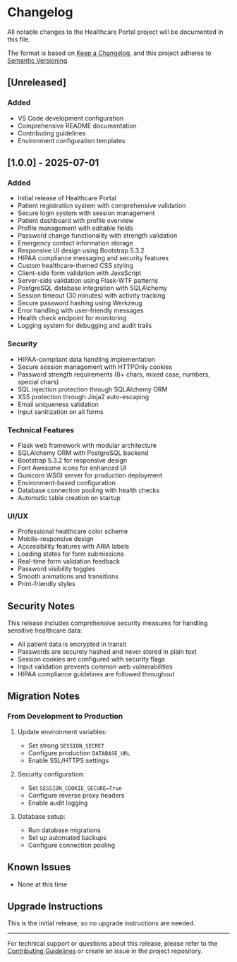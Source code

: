 # Changelog

All notable changes to the Healthcare Portal project will be documented in this file.

The format is based on [Keep a Changelog](https://keepachangelog.com/en/1.0.0/),
and this project adheres to [Semantic Versioning](https://semver.org/spec/v2.0.0.html).

## [Unreleased]

### Added
- VS Code development configuration
- Comprehensive README documentation
- Contributing guidelines
- Environment configuration templates

## [1.0.0] - 2025-07-01

### Added
- Initial release of Healthcare Portal
- Patient registration system with comprehensive validation
- Secure login system with session management
- Patient dashboard with profile overview
- Profile management with editable fields
- Password change functionality with strength validation
- Emergency contact information storage
- Responsive UI design using Bootstrap 5.3.2
- HIPAA compliance messaging and security features
- Custom healthcare-themed CSS styling
- Client-side form validation with JavaScript
- Server-side validation using Flask-WTF patterns
- PostgreSQL database integration with SQLAlchemy
- Session timeout (30 minutes) with activity tracking
- Secure password hashing using Werkzeug
- Error handling with user-friendly messages
- Health check endpoint for monitoring
- Logging system for debugging and audit trails

### Security
- HIPAA-compliant data handling implementation
- Secure session management with HTTPOnly cookies
- Password strength requirements (8+ chars, mixed case, numbers, special chars)
- SQL injection protection through SQLAlchemy ORM
- XSS protection through Jinja2 auto-escaping
- Email uniqueness validation
- Input sanitization on all forms

### Technical Features
- Flask web framework with modular architecture
- SQLAlchemy ORM with PostgreSQL backend
- Bootstrap 5.3.2 for responsive design
- Font Awesome icons for enhanced UI
- Gunicorn WSGI server for production deployment
- Environment-based configuration
- Database connection pooling with health checks
- Automatic table creation on startup

### UI/UX
- Professional healthcare color scheme
- Mobile-responsive design
- Accessibility features with ARIA labels
- Loading states for form submissions
- Real-time form validation feedback
- Password visibility toggles
- Smooth animations and transitions
- Print-friendly styles

## Security Notes

This release includes comprehensive security measures for handling sensitive healthcare data:

- All patient data is encrypted in transit
- Passwords are securely hashed and never stored in plain text
- Session cookies are configured with security flags
- Input validation prevents common web vulnerabilities
- HIPAA compliance guidelines are followed throughout

## Migration Notes

### From Development to Production

1. Update environment variables:
   - Set strong `SESSION_SECRET`
   - Configure production `DATABASE_URL`
   - Enable SSL/HTTPS settings

2. Security configuration:
   - Set `SESSION_COOKIE_SECURE=True`
   - Configure reverse proxy headers
   - Enable audit logging

3. Database setup:
   - Run database migrations
   - Set up automated backups
   - Configure connection pooling

## Known Issues

- None at this time

## Upgrade Instructions

This is the initial release, so no upgrade instructions are needed.

---

For technical support or questions about this release, please refer to the [Contributing Guidelines](CONTRIBUTING.md) or create an issue in the project repository.